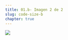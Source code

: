 ```yaml
---
title: 01.b- Imagen 2 de 2
slug: code-size-b
chapter: true
---
```


![](/images/qap/code-quality-metrics/005.png)

